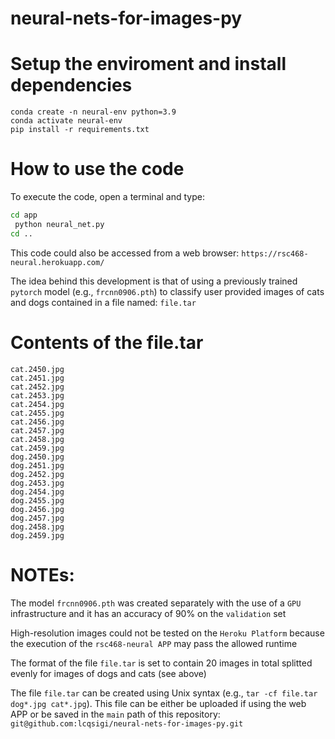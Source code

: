 # neural-nets-for-images-py

# Setup the enviroment and install dependencies

`conda create -n neural-env python=3.9`  
`conda activate neural-env`  
`pip install -r requirements.txt`  

# How to use the code

To execute the code, open a terminal and type:
 
```sh
cd app
 python neural_net.py
cd ..
```

This code could also be accessed from a web browser: `https://rsc468-neural.herokuapp.com/` 

The idea behind this development is that of using a previously trained
`pytorch` model (e.g., `frcnn0906.pth`) to classify user provided images of
cats and dogs contained in a file named: `file.tar`

# Contents of the file.tar

`cat.2450.jpg`  
`cat.2451.jpg`  
`cat.2452.jpg`  
`cat.2453.jpg`  
`cat.2454.jpg`  
`cat.2455.jpg`  
`cat.2456.jpg`  
`cat.2457.jpg`  
`cat.2458.jpg`  
`cat.2459.jpg`  
`dog.2450.jpg`  
`dog.2451.jpg`  
`dog.2452.jpg`  
`dog.2453.jpg`  
`dog.2454.jpg`  
`dog.2455.jpg`  
`dog.2456.jpg`  
`dog.2457.jpg`  
`dog.2458.jpg`  
`dog.2459.jpg`  

# NOTEs:

The model `frcnn0906.pth` was created separately with the use of a `GPU` infrastructure and it has an accuracy of 90% on the `validation` set

High-resolution images could not be tested on the `Heroku Platform` because the execution of the `rsc468-neural APP` may pass the allowed runtime

The format of the file `file.tar` is set to contain 20 images in total splitted evenly for images of dogs and cats (see above)

The file `file.tar` can be created using Unix syntax (e.g., `tar -cf file.tar dog*.jpg cat*.jpg`). This file can be either be uploaded if using the web APP or be saved in the `main` path of this repository: `git@github.com:lcqsigi/neural-nets-for-images-py.git`
